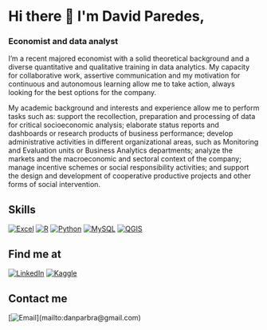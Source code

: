 # Hi there 👋 I'm David Paredes,

### Economist and data analyst

I’m a recent majored economist with a solid theoretical background and a diverse quantitative and qualitative training in data analytics. My capacity for collaborative work, assertive communication and my motivation for continuous and autonomous learning allow me to take action, always looking for the best options for the company.

My academic background and interests and experience allow me to perform tasks such as: support the recollection, preparation and processing of data for critical socioeconomic analysis; elaborate status reports and dashboards or research products of business performance; develop administrative activities in different organizational areas, such as Monitoring and Evaluation units or Business Analytics departments; analyze the markets and the macroeconomic and sectoral context of the company; manage incentive schemes or social responsibility activities; and support the design and development of cooperative productive projects and other forms of social intervention.


## Skills
[![Excel](https://img.shields.io/badge/Excel-1D6F42?style=for-the-badge&logo=microsoftexcel&logoColor=green&labelColor=101010)]()
[![R](https://img.shields.io/badge/R-4479A1?style=for-the-badge&logo=R&logoColor=blue&labelColor=101010)]()
[![Python](https://img.shields.io/badge/Python-FFD43B?style=for-the-badge&logo=python&logoColor=white&labelColor=101010)]()
[![MySQL](https://img.shields.io/badge/MySQL-4479A1?style=for-the-badge&logo=mysql&logoColor=white&labelColor=101010)]()
[![QGIS](https://img.shields.io/badge/QGIS-589632?style=for-the-badge&logo=qgis&logoColor=589632&labelColor=101010)]()


## Find me at

[![LinkedIn](https://img.shields.io/badge/LinkedIn-David_Paredes-0077B5?style=social&logo=linkedin&logoColor=blue&labelColor=101010)](https://www.linkedin.com/in/danparbra)
[![Kaggle](https://img.shields.io/badge/Kaggle-20BEFF?style=social&logo=kaggle&logoColor=blue&labelColor=101010)](https://www.kaggle.com/danparbra)

## Contact me

[![Email](https://img.shields.io/badge/Gmail-Personal_email_(danparbra@gmail.com)-44a3f1?style=for-the-badge&logo=gmail&logoColor=white&labelColor=101010)](mailto:danparbra@gmail.com)
<!--
**danparbra/danparbra** is a ✨ _special_ ✨ repository because its `README.md` (this file) appears on your GitHub profile.

Here are some ideas to get you started:

- 🔭 I’m currently working on ...
- 🌱 I’m currently learning ...
- 👯 I’m looking to collaborate on ...
- 🤔 I’m looking for help with ...
- 💬 Ask me about ...
- 📫 How to reach me: ...
- 😄 Pronouns: ...
- ⚡ Fun fact: ...
-->
